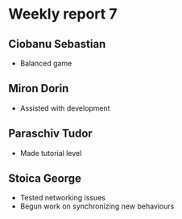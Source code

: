 # Weekly report 7

## Ciobanu Sebastian
* Balanced game

## Miron Dorin
* Assisted with development

## Paraschiv Tudor
* Made tutorial level

## Stoica George
* Tested networking issues
* Begun work on synchronizing new behaviours
